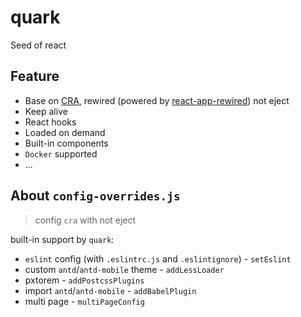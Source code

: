 # quark

Seed of react

## Feature
+ Base on [CRA](https://github.com/facebook/create-react-app), rewired (powered by [react-app-rewired](https://github.com/timarney/react-app-rewired)) not eject
+ Keep alive
+ React hooks
+ Loaded on demand
+ Built-in components
+ `Docker` supported
+ ...

## About `config-overrides.js`

> config `cra` with not eject

built-in support by `quark`:

+ `eslint` config (with `.eslintrc.js` and `.eslintignore`) - `setEslint`
+ custom `antd`/`antd-mobile` theme - `addLessLoader`
+ pxtorem - `addPostcssPlugins`
+ import `antd`/`antd-mobile` - `addBabelPlugin`
+ multi page - `multiPageConfig`
